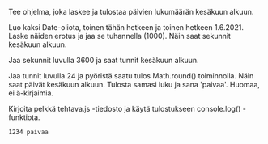 Tee ohjelma, joka laskee ja tulostaa päivien lukumäärän kesäkuun alkuun.

Luo kaksi Date-oliota, toinen tähän hetkeen ja toinen hetkeen 1.6.2021.
Laske näiden erotus ja jaa se tuhannella (1000). Näin saat sekunnit kesäkuun alkuun.

Jaa sekunnit luvulla 3600 ja saat tunnit kesäkuun alkuun.

Jaa tunnit luvulla 24 ja pyöristä saatu tulos Math.round() toiminnolla. Näin saat päivät kesäkuun alkuun.
Tulosta samasi luku ja sana 'paivaa'. Huomaa, ei ä-kirjaimia.

Kirjoita pelkkä tehtava.js -tiedosto ja käytä tulostukseen console.log() -funktiota.

```
1234 paivaa
```